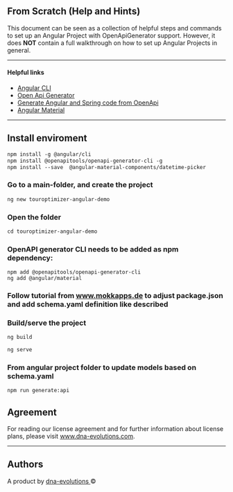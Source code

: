 ## From Scratch (Help and Hints)

This document can be seen as a collection of helpful steps and commands to set up an Angular Project
with OpenApiGenerator support. However, it does **NOT** contain a full walkthrough on how to set up Angular Projects in general.

---

#### Helpful links
- <a href="https://angular.io/cli" target="_blank">Angular CLI</a>
- <a href="https://www.npmjs.com/package/@openapitools/openapi-generator-cli" target="_blank">Open Api Generator</a>
- <a href="https://www.mokkapps.de/blog/how-to-generate-angular-and-spring-code-from-open-api-specification/" target="_blank">Generate Angular and Spring code from OpenApi</a>
- <a href="https://material.angular.io/" target="_blank">Angular Material</a>


---

## Install enviroment
```xml
npm install -g @angular/cli
npm install @openapitools/openapi-generator-cli -g
npm install --save  @angular-material-components/datetime-picker
```

### Go to a main-folder, and create the project
```xml
ng new touroptimizer-angular-demo
```

### Open the folder
```xml
cd touroptimizer-angular-demo
```

### OpenAPI generator CLI needs to be added as npm dependency:
```
npm add @openapitools/openapi-generator-cli
ng add @angular/material
```

### Follow tutorial from www.mokkapps.de to adjust package.json and add schema.yaml definition like described

### Build/serve the project
```xml
ng build
```
```xml
ng serve
```

### From angular project folder to update models based on schema.yaml
```xml
npm run generate:api
```
## Agreement
For reading our license agreement and for further information about license plans, please visit <a href="https://www.dna-evolutions.com" target="_blank">www.dna-evolutions.com</a>.

--- 

## Authors
A product by [dna-evolutions ](https://www.dna-evolutions.com)&copy;

